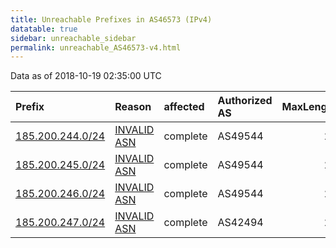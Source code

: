 ```yaml
---
title: Unreachable Prefixes in AS46573 (IPv4)
datatable: true
sidebar: unreachable_sidebar
permalink: unreachable_AS46573-v4.html
---
```


Data as of 2018-10-19 02:35:00 UTC


<div class="datatable-begin"></div>

| Prefix                                                     | Reason                                                                                                  | affected   | Authorized AS   |   MaxLength | Anchor                                         |   unreachable /24s |
|:-----------------------------------------------------------|:--------------------------------------------------------------------------------------------------------|:-----------|:----------------|------------:|:-----------------------------------------------|-------------------:|
| [185.200.244.0/24](https://stat.ripe.net/185.200.244.0/24) | [INVALID ASN](https://rpki-validator.ripe.net/announcement-preview?asn=AS46573&prefix=185.200.244.0/24) | complete   | AS49544         |          24 | [RIPE](unreachable_RIPE_NCC_RPKI_Root-v4.html) |                  1 |
| [185.200.245.0/24](https://stat.ripe.net/185.200.245.0/24) | [INVALID ASN](https://rpki-validator.ripe.net/announcement-preview?asn=AS46573&prefix=185.200.245.0/24) | complete   | AS49544         |          24 | [RIPE](unreachable_RIPE_NCC_RPKI_Root-v4.html) |                  1 |
| [185.200.246.0/24](https://stat.ripe.net/185.200.246.0/24) | [INVALID ASN](https://rpki-validator.ripe.net/announcement-preview?asn=AS46573&prefix=185.200.246.0/24) | complete   | AS49544         |          24 | [RIPE](unreachable_RIPE_NCC_RPKI_Root-v4.html) |                  1 |
| [185.200.247.0/24](https://stat.ripe.net/185.200.247.0/24) | [INVALID ASN](https://rpki-validator.ripe.net/announcement-preview?asn=AS46573&prefix=185.200.247.0/24) | complete   | AS42494         |          24 | [RIPE](unreachable_RIPE_NCC_RPKI_Root-v4.html) |                  1 |

<div class="datatable-end"></div>